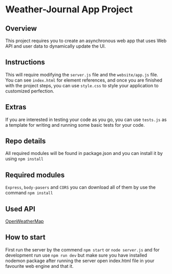 # Weather-Journal App Project

## Overview
This project requires you to create an asynchronous web app that uses Web API and user data to dynamically update the UI. 

## Instructions
This will require modifying the `server.js` file and the `website/app.js` file. You can see `index.html` for element references, and once you are finished with the project steps, you can use `style.css` to style your application to customized perfection.

## Extras
If you are interested in testing your code as you go, you can use `tests.js` as a template for writing and running some basic tests for your code.

## Repo details
All required modules will be found in package.json and you can install it by using
`npm install`

## Required modules
`Express`, `body-pasers` and `CORS` you can download all of them by use the command `npm install`

## Used API
 [OpenWeatherMap](https://rapidapi.com/community/api/open-weather-map?utm_source=google&utm_medium=cpc&utm_campaign=Alpha&utm_term=openweathermap_e&gclid=CjwKCAjw3MSHBhB3EiwAxcaEu1f6pi5NnP0m5oebTJ_G0MrQ5qTOSc4nwgcQtgerlIxnV3zl6dSnJhoCnksQAvD_BwE)

## How to start
First run the server by the commend `npm start` or `node server.js` and for development run use `npm run dev` but make sure you have installed nodemon package after running the server open index.html file in your favourite web engine and that it.
